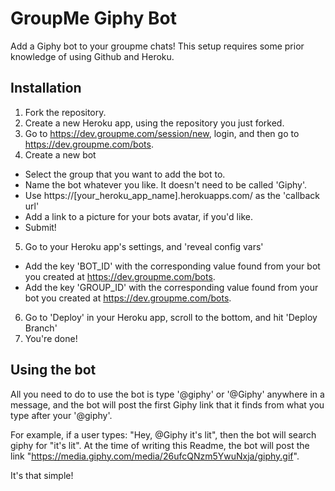 # GroupMe Giphy Bot
Add a Giphy bot to your groupme chats!
This setup requires some prior knowledge of using Github and Heroku.

## Installation
1. Fork the repository.
2. Create a new Heroku app, using the repository you just forked.
3. Go to https://dev.groupme.com/session/new, login, and then go to https://dev.groupme.com/bots.
4. Create a new bot
  * Select the group that you want to add the bot to.
  * Name the bot whatever you like. It doesn't need to be called 'Giphy'.
  * Use https://[your_heroku_app_name].herokuapps.com/ as the 'callback url'
  * Add a link to a picture for your bots avatar, if you'd like.
  * Submit!
5. Go to your Heroku app's settings, and 'reveal config vars'
  * Add the key 'BOT_ID' with the corresponding value found from your bot you created at https://dev.groupme.com/bots.
  * Add the key 'GROUP_ID' with the corresponding value found from your bot you created at https://dev.groupme.com/bots.
6. Go to 'Deploy' in your Heroku app, scroll to the bottom, and hit 'Deploy Branch'
7. You're done!

## Using the bot
All you need to do to use the bot is type '@giphy' or '@Giphy' anywhere in a message, and the bot will post the first Giphy link that it finds from what you type after your '@giphy'.

For example, if a user types: "Hey, @Giphy it's lit", then the bot will search giphy for "it's lit". At the time of writing this Readme, the bot will post the link "https://media.giphy.com/media/26ufcQNzm5YwuNxja/giphy.gif".

It's that simple!
